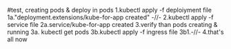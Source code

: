 #test, creating pods & deploy in pods
1.kubectl apply -f deploiyment file
  1a."deployment.extensions/kube-for-app created" -//-
2.kubectl apply -f service file
  2a.service/kube-for-app created
3.verify than pods creating & running
  3a. kubectl get pods
  3b.kubectl apply -f ingress file
    3b1.-//-
4.that's all now